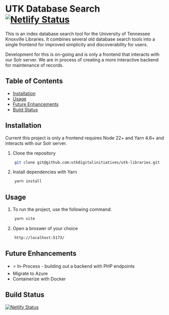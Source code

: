 # UTK Database Search [![Netlify Status](https://api.netlify.com/api/v1/badges/27a2379b-6dfa-4222-8c97-a54833c54ac5/deploy-status)](https://app.netlify.com/sites/utk-lib-db/deploys)
This is an index database search tool for the University of Tennessee Knoxville Libraries.  It combines several old database search tools into a single frontend for improved simplicity and discoverability for users. 

Development for this is on-going and is only a frontend that interacts with our Solr server.  We are in process of creating a more interactive backend for maintenance of records.

## Table of Contents
- [Installation](#installation)
- [Usage](#usage)
- [Future Enhancements](#future-enhancements)
- [Build Status](#build-status)

## Installation
Current this project is only a frontend requires Node 22+ and Yarn 4.6+ and interacts with our Solr server.

1. Clone the repository 
```bash
    git clone git@github.com:utkdigitalinitiatives/utk-libraries.git
```
2. Install dependencies with Yarn
```bash
    yarn install
```

## Usage
1. To run the project, use the following command:
```bash
    yarn vite
```
2. Open a broswer of your choice
```bash
    http://localhost:5173/
```

## Future Enhancements
- ⭐ In-Process - building out a backend with PHP endpoints
- Migrate to Azure
- Containerize with Docker   

## Build Status
[![Netlify Status](https://api.netlify.com/api/v1/badges/27a2379b-6dfa-4222-8c97-a54833c54ac5/deploy-status)](https://app.netlify.com/sites/utk-lib-db/deploys)
